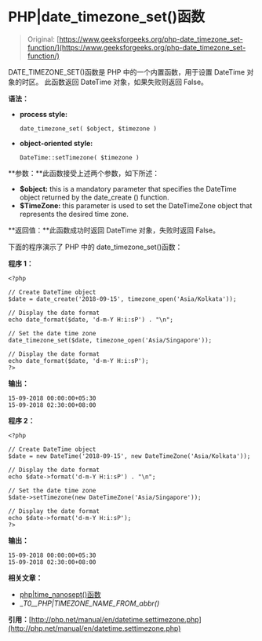 # PHP|date_timezone_set()函数

> Original: [https://www.geeksforgeeks.org/php-date_timezone_set-function/](https://www.geeksforgeeks.org/php-date_timezone_set-function/)

DATE_TIMEZONE_SET()函数是 PHP 中的一个内置函数，用于设置 DateTime 对象的时区。 此函数返回 DateTime 对象，如果失败则返回 False。

**语法：**

*   **process style:**

    ```
    date_timezone_set( $object, $timezone )
    ```

*   **object-oriented style:**

    ```
    DateTime::setTimezone( $timezone )
    ```

**参数：**此函数接受上述两个参数，如下所述：

*   **$object:** this is a mandatory parameter that specifies the DateTime object returned by the date_create () function.
*   **$TimeZone:** this parameter is used to set the DateTimeZone object that represents the desired time zone.

**返回值：**此函数成功时返回 DateTime 对象，失败时返回 False。

下面的程序演示了 PHP 中的 date_timezone_set()函数：

**程序 1：**

```
<?php

// Create DateTime object
$date = date_create('2018-09-15', timezone_open('Asia/Kolkata'));

// Display the date format
echo date_format($date, 'd-m-Y H:i:sP') . "\n";

// Set the date time zone
date_timezone_set($date, timezone_open('Asia/Singapore'));

// Display the date format
echo date_format($date, 'd-m-Y H:i:sP');
?>
```

**输出：**

```
15-09-2018 00:00:00+05:30
15-09-2018 02:30:00+08:00

```

**程序 2：**

```
<?php

// Create DateTime object
$date = new DateTime('2018-09-15', new DateTimeZone('Asia/Kolkata'));

// Display the date format
echo $date->format('d-m-Y H:i:sP') . "\n";

// Set the date time zone
$date->setTimezone(new DateTimeZone('Asia/Singapore'));

// Display the date format
echo $date->format('d-m-Y H:i:sP');
?>
```

**输出：**

```
15-09-2018 00:00:00+05:30
15-09-2018 02:30:00+08:00

```

**相关文章：**

*   [php|time_nanosept()函数](https://www.geeksforgeeks.org/php-time_nanosleep-function/)
*   __T0__PHP|TIMEZONE_NAME_FROM_abbr()_

**引用：**[http://php.net/manual/en/datetime.settimezone.php](http://php.net/manual/en/datetime.settimezone.php)